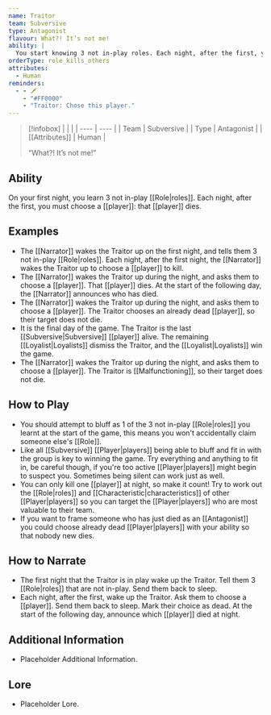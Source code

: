 ```yaml
---
name: Traitor
team: Subversive
type: Antagonist
flavour: What?! It’s not me!
ability: |
  You start knowing 3 not in-play roles. Each night, after the first, you must choose a player: that player dies.
orderType: role_kills_others
attributes:
  - Human
reminders:
  - - 🗡️
    - "#FF0000"
    - "Traitor: Chose this player."
---
```

> [!infobox]
> |  |  |
> | ---- | ---- |
> | Team | Subversive |
> | Type | Antagonist |
> | [[Attributes]] | Human |
> 
>  “What?! It’s not me!”

## Ability
On your first night, you learn 3 not in-play [[Role|roles]]. Each night, after the first, you must choose a [[player]]: that [[player]] dies.

## Examples
- The [[Narrator]] wakes the Traitor up on the first night, and tells them 3 not in-play [[Role|roles]]. Each night, after the first night, the [[Narrator]] wakes the Traitor up to choose a [[player]] to kill.
- The [[Narrator]] wakes the Traitor up during the night, and asks them to choose a [[player]]. That [[player]] dies. At the start of the following day, the [[Narrator]] announces who has died.
- The [[Narrator]] wakes the Traitor up during the night, and asks them to choose a [[player]]. The Traitor chooses an already dead [[player]], so their target does not die.
- It is the final day of the game. The Traitor is the last [[Subversive|Subversive]] [[player]] alive. The remaining [[Loyalist|Loyalists]] dismiss the Traitor, and the [[Loyalist|Loyalists]] win the game.
- The [[Narrator]] wakes the Traitor up during the night, and asks them to choose a [[player]]. The Traitor is [[Malfunctioning]], so their target does not die.

## How to Play
- You should attempt to bluff as 1 of the 3 not in-play [[Role|roles]] you learnt at the start of the game, this means you won't accidentally claim someone else's [[Role]].
- Like all [[Subversive]] [[Player|players]] being able to bluff and fit in with the group is key to winning the game. Try everything and anything to fit in, be careful though, if you're too active [[Player|players]] might begin to suspect you. Sometimes being silent can work just as well.
- You can only kill one [[player]] at night, so make it count! Try to work out the [[Role|roles]] and [[Characteristic|characteristics]] of other [[Player|players]] so you can target the [[Player|players]] who are most valuable to their team.
- If you want to frame someone who has just died as an [[Antagonist]] you could choose already dead [[Player|players]] with your ability so that nobody new dies.

## How to Narrate
- The first night that the Traitor is in play wake up the Traitor. Tell them 3 [[Role|roles]] that are not in-play. Send them back to sleep.
- Each night, after the first, wake up the Traitor. Ask them to choose a [[player]]. Send them back to sleep. Mark their choice as dead. At the start of the following day, announce which [[player]] died at night.

## Additional Information
- Placeholder Additional Information.

## Lore
- Placeholder Lore.